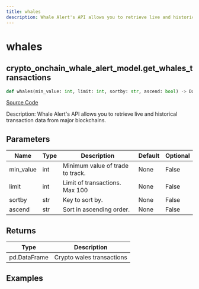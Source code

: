 ```yaml
---
title: whales
description: Whale Alert's API allows you to retrieve live and historical transaction data from major blockchains.
---
```

# whales

## crypto_onchain_whale_alert_model.get_whales_transactions

```python
def whales(min_value: int, limit: int, sortby: str, ascend: bool) -> DataFrame:
```
[Source Code](https://github.com/OpenBB-finance/OpenBBTerminal/tree/main/openbb_terminal/cryptocurrency/onchain/whale_alert_model.py#L85)

Description: Whale Alert's API allows you to retrieve live and historical transaction data from major blockchains.

## Parameters

| Name | Type | Description | Default | Optional |
| ---- | ---- | ----------- | ------- | -------- |
| min_value | int | Minimum value of trade to track. | None | False |
| limit | int | Limit of transactions. Max 100 | None | False |
| sortby | str | Key to sort by. | None | False |
| ascend | str | Sort in ascending order. | None | False |

## Returns

| Type | Description |
| ---- | ----------- |
| pd.DataFrame | Crypto wales transactions |

## Examples

